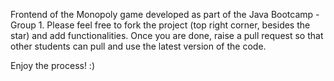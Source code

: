 Frontend of the Monopoly game developed as part of the Java Bootcamp - Group 1.
Please feel free to fork the project (top right corner, besides the star) and add functionalities. Once you are done, raise a pull request so that other students can pull and use the latest version of the code.

Enjoy the process! :)
